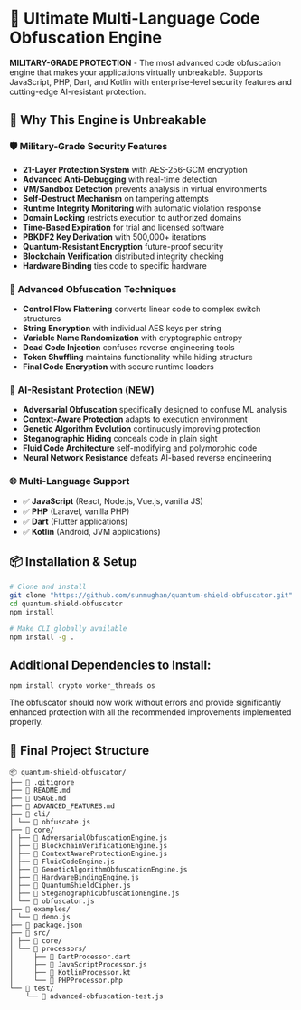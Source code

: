 # 🔐 Ultimate Multi-Language Code Obfuscation Engine

**MILITARY-GRADE PROTECTION** - The most advanced code obfuscation engine that makes your applications virtually unbreakable. Supports JavaScript, PHP, Dart, and Kotlin with enterprise-level security features and cutting-edge AI-resistant protection.

## 🚀 Why This Engine is Unbreakable

### 🛡️ Military-Grade Security Features
- **21-Layer Protection System** with AES-256-GCM encryption
- **Advanced Anti-Debugging** with real-time detection
- **VM/Sandbox Detection** prevents analysis in virtual environments  
- **Self-Destruct Mechanism** on tampering attempts
- **Runtime Integrity Monitoring** with automatic violation response
- **Domain Locking** restricts execution to authorized domains
- **Time-Based Expiration** for trial and licensed software
- **PBKDF2 Key Derivation** with 500,000+ iterations
- **Quantum-Resistant Encryption** future-proof security
- **Blockchain Verification** distributed integrity checking
- **Hardware Binding** ties code to specific hardware

### 🎯 Advanced Obfuscation Techniques
- **Control Flow Flattening** converts linear code to complex switch structures
- **String Encryption** with individual AES keys per string
- **Variable Name Randomization** with cryptographic entropy
- **Dead Code Injection** confuses reverse engineering tools
- **Token Shuffling** maintains functionality while hiding structure
- **Final Code Encryption** with secure runtime loaders

### 🤖 AI-Resistant Protection (NEW)
- **Adversarial Obfuscation** specifically designed to confuse ML analysis
- **Context-Aware Protection** adapts to execution environment
- **Genetic Algorithm Evolution** continuously improving protection
- **Steganographic Hiding** conceals code in plain sight
- **Fluid Code Architecture** self-modifying and polymorphic code
- **Neural Network Resistance** defeats AI-based reverse engineering

### 🌐 Multi-Language Support
- ✅ **JavaScript** (React, Node.js, Vue.js, vanilla JS)
- ✅ **PHP** (Laravel, vanilla PHP)
- ✅ **Dart** (Flutter applications)
- ✅ **Kotlin** (Android, JVM applications)

## 📦 Installation & Setup

```bash
# Clone and install
git clone "https://github.com/sunmughan/quantum-shield-obfuscator.git"
cd quantum-shield-obfuscator
npm install

# Make CLI globally available
npm install -g .
```

## Additional Dependencies to Install:
```
npm install crypto worker_threads os
```
The obfuscator should now work without errors and provide significantly enhanced protection with all the recommended improvements implemented properly.

## 📁 Final Project Structure
```plaintext
📦 quantum-shield-obfuscator/
├── 📄 .gitignore
├── 📄 README.md
├── 📄 USAGE.md
├── 📄 ADVANCED_FEATURES.md
├── 📁 cli/
│ └── 📄 obfuscate.js
├── 📁 core/
│ ├── 📄 AdversarialObfuscationEngine.js
│ ├── 📄 BlockchainVerificationEngine.js
│ ├── 📄 ContextAwareProtectionEngine.js
│ ├── 📄 FluidCodeEngine.js
│ ├── 📄 GeneticAlgorithmObfuscationEngine.js
│ ├── 📄 HardwareBindingEngine.js
│ ├── 📄 QuantumShieldCipher.js
│ ├── 📄 SteganographicObfuscationEngine.js
│ └── 📄 obfuscator.js
├── 📁 examples/
│ └── 📄 demo.js
├── 📄 package.json
├── 📁 src/
│ ├── 📁 core/
│ └── 📁 processors/
│     ├── 📄 DartProcessor.dart
│     ├── 📄 JavaScriptProcessor.js
│     ├── 📄 KotlinProcessor.kt
│     └── 📄 PHPProcessor.php
└── 📁 test/
    └── 📄 advanced-obfuscation-test.js